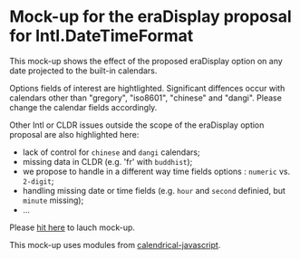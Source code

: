 # Mock-up for the eraDisplay proposal for Intl.DateTimeFormat 
This mock-up shows the effect of the proposed eraDisplay option on any date projected to the built-in calendars.

Options fields of interest are hightlighted. Significant diffences occur with calendars other than "gregory", "iso8601", "chinese" and "dangi". Please change the calendar fields accordingly.

Other Intl or CLDR issues outside the scope of the eraDisplay option proposal are also highlighted here:
* lack of control for `chinese` and `dangi` calendars;
* missing data in CLDR (e.g. 'fr' with `buddhist`);
* we propose to handle in a different way time fields options : `numeric` vs. `2-digit`;
* handling missing date or time fields (e.g. `hour` and `second` definied, but `minute` missing);
* ...

Please [hit here](https://TC39.github.io/proposal-intl-eradisplay/dtfextend-mock-up) to lauch mock-up.

This mock-up uses modules from [calendrical-javascript](https://github.com/Louis-Aime/calendrical-javascript).
